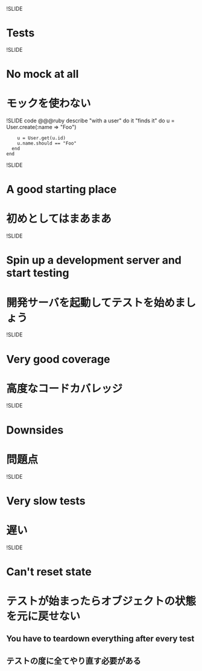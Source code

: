 !SLIDE
# Tests

!SLIDE
# No mock at all
# モックを使わない

!SLIDE code
    @@@ruby
    describe "with a user" do
      it "finds it" do
        u = User.create(:name => "Foo")

        u = User.get(u.id)
        u.name.should == "Foo"
      end
    end

!SLIDE
# A good starting place
# 初めとしてはまあまあ

!SLIDE
# Spin up a development server and start testing
# 開発サーバを起動してテストを始めましょう

!SLIDE
# Very good coverage
# 高度なコードカバレッジ

!SLIDE
# Downsides
# 問題点

!SLIDE
# Very slow tests
# 遅い

!SLIDE
# Can't reset state
# テストが始まったらオブジェクトの状態を元に戻せない
## You have to teardown everything after every test
## テストの度に全てやり直す必要がある
